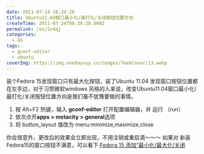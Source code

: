 ```yaml
---
date: 2011-07-24 16:34:28
title: Ubuntu11.04窗口最小化/最打化/关闭按钮位置方向
createTime: 2011-07-24T08:34:28.000Z
permalink: /os/2v4qj
categories:
  - OS
tags:
  - gconf-editor
  - ubuntu
coverImg: https://img.onedayxyy.cn/images/TeekCover/13.webp
---
```


装个Fedora 15发现窗口只有最大化按钮，装了Ubuntu 11.04 发现窗口按钮位置都在左手边，对于习惯微软windows 风格的人来说，改变Ubuntu11.04窗口最小化/最打化/关闭按钮位置方向是我们毫不犹豫要做的事情。

  1. 按 Alt+F2 热键，输入 **gconf-editor** 打开配置编辑器，并 运行 （run）
  2. 依次点开**apps > metacity > general**选项
  3. 将 button_layout 值改为 menu:minimize,maximize,close

你会很意外，更改后的效果会立即出现，不用注销或重启滴～～～ 如果对 新装Fedora15的窗口按钮不满意，可以看下
[Fedora 15 添加“最小化/最大化/关闭](http://www.chiplayout.net/ubuntu11-04-window-minimize-maximize-close.html "Fedora 15 添加“最小化/最大化/关闭”按钮")  
